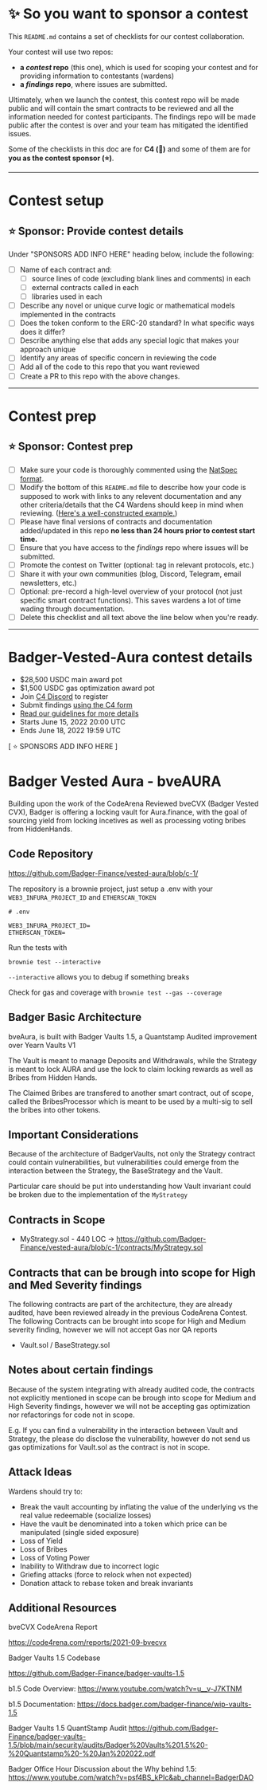 # ✨ So you want to sponsor a contest

This `README.md` contains a set of checklists for our contest collaboration.

Your contest will use two repos: 
- **a _contest_ repo** (this one), which is used for scoping your contest and for providing information to contestants (wardens)
- **a _findings_ repo**, where issues are submitted. 

Ultimately, when we launch the contest, this contest repo will be made public and will contain the smart contracts to be reviewed and all the information needed for contest participants. The findings repo will be made public after the contest is over and your team has mitigated the identified issues.

Some of the checklists in this doc are for **C4 (🐺)** and some of them are for **you as the contest sponsor (⭐️)**.

---

# Contest setup

## ⭐️ Sponsor: Provide contest details

Under "SPONSORS ADD INFO HERE" heading below, include the following:

- [ ] Name of each contract and:
  - [ ] source lines of code (excluding blank lines and comments) in each
  - [ ] external contracts called in each
  - [ ] libraries used in each
- [ ] Describe any novel or unique curve logic or mathematical models implemented in the contracts
- [ ] Does the token conform to the ERC-20 standard? In what specific ways does it differ?
- [ ] Describe anything else that adds any special logic that makes your approach unique
- [ ] Identify any areas of specific concern in reviewing the code
- [ ] Add all of the code to this repo that you want reviewed
- [ ] Create a PR to this repo with the above changes.

---

# Contest prep

## ⭐️ Sponsor: Contest prep
- [ ] Make sure your code is thoroughly commented using the [NatSpec format](https://docs.soliditylang.org/en/v0.5.10/natspec-format.html#natspec-format).
- [ ] Modify the bottom of this `README.md` file to describe how your code is supposed to work with links to any relevent documentation and any other criteria/details that the C4 Wardens should keep in mind when reviewing. ([Here's a well-constructed example.](https://github.com/code-423n4/2021-06-gro/blob/main/README.md))
- [ ] Please have final versions of contracts and documentation added/updated in this repo **no less than 24 hours prior to contest start time.**
- [ ] Ensure that you have access to the _findings_ repo where issues will be submitted.
- [ ] Promote the contest on Twitter (optional: tag in relevant protocols, etc.)
- [ ] Share it with your own communities (blog, Discord, Telegram, email newsletters, etc.)
- [ ] Optional: pre-record a high-level overview of your protocol (not just specific smart contract functions). This saves wardens a lot of time wading through documentation.
- [ ] Delete this checklist and all text above the line below when you're ready.

---

# Badger-Vested-Aura contest details
- $28,500 USDC main award pot
- $1,500 USDC gas optimization award pot
- Join [C4 Discord](https://discord.gg/code4rena) to register
- Submit findings [using the C4 form](https://code4rena.com/contests/2022-06-badger-vested-aura-contest/submit)
- [Read our guidelines for more details](https://docs.code4rena.com/roles/wardens)
- Starts June 15, 2022 20:00 UTC
- Ends June 18, 2022 19:59 UTC


[ ⭐️ SPONSORS ADD INFO HERE ]

# Badger Vested Aura - bveAURA

Building upon the work of the CodeArena Reviewed bveCVX (Badger Vested CVX), Badger is offering a locking vault for Aura.finance, with the goal of sourcing yield from locking incetives as well as processing voting bribes from HiddenHands.

## Code Repository

https://github.com/Badger-Finance/vested-aura/blob/c-1/

The repository is a brownie project, just setup a .env with your `WEB3_INFURA_PROJECT_ID` and `ETHERSCAN_TOKEN`

```
# .env

WEB3_INFURA_PROJECT_ID=
ETHERSCAN_TOKEN=
```


Run the tests with

`
brownie test --interactive
`

`--interactive` allows you to debug if something breaks

Check for gas and coverage with
`
brownie test --gas --coverage
`


## Badger Basic Architecture

bveAura, is built with Badger Vaults 1.5, a Quantstamp Audited improvement over Yearn Vaults V1

The Vault is meant to manage Deposits and Withdrawals, while the Strategy is meant to lock AURA and use the lock to claim locking rewards as well as Bribes from Hidden Hands.

The Claimed Bribes are transfered to another smart contract, out of scope, called the BribesProcessor which is meant to be used by a multi-sig to sell the bribes into other tokens.

## Important Considerations

Because of the architecture of BadgerVaults, not only the Strategy contract could contain vulnerabilities, but vulnerabilities could emerge from the interaction between the Strategy, the BaseStrategy and the Vault.

Particular care should be put into understanding how Vault invariant could be broken due to the implementation of the `MyStrategy`

## Contracts in Scope

- MyStrategy.sol - 440 LOC -> https://github.com/Badger-Finance/vested-aura/blob/c-1/contracts/MyStrategy.sol

## Contracts that can be brough into scope for High and Med Severity findings

The following contracts are part of the architecture, they are already audited, have been reviewed already in the previous CodeArena Contest.
The following Contracts can be brought into scope for High and Medium severity finding, however we will not accept Gas nor QA reports

- Vault.sol / BaseStrategy.sol 

## Notes about certain findings

Because of the system integrating with already audited code, the contracts not explicitly mentioned in scope can be brough into scope for Medium and High Severity findings, however we will not be accepting gas optimization nor refactorings for code not in scope.

E.g. If you can find a vulnerability in the interaction between Vault and Strategy, the please do disclose the vulnerability, however do not send us gas optimizations for Vault.sol as the contract is not in scope.

## Attack Ideas

Wardens should try to:

- Break the vault accounting by inflating the value of the underlying vs the real value redeemable (socialize losses)
- Have the vault be denominated into a token which price can be manipulated (single sided exposure)
- Loss of Yield
- Loss of Bribes
- Loss of Voting Power
- Inability to Withdraw due to incorrect logic
- Griefing attacks (force to relock when not expected)
- Donation attack to rebase token and break invariants

## Additional Resources

bveCVX CodeArena Report

https://code4rena.com/reports/2021-09-bvecvx

Badger Vaults 1.5 Codebase

https://github.com/Badger-Finance/badger-vaults-1.5

b1.5 Code Overview: https://www.youtube.com/watch?v=u__v-J7KTNM

b1.5 Documentation: https://docs.badger.com/badger-finance/wip-vaults-1.5

Badger Vaults 1.5 QuantStamp Audit
https://github.com/Badger-Finance/badger-vaults-1.5/blob/main/security/audits/Badger%20Vaults%201.5%20-%20Quantstamp%20-%20Jan%202022.pdf

Badger Office Hour Discussion about the Why behind 1.5:
https://www.youtube.com/watch?v=psf4BS_kPIc&ab_channel=BadgerDAO
